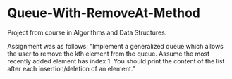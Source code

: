# Queue-With-RemoveAt-Method
Project from course in Algorithms and Data Structures.

Assignment was as follows: "Implement a generalized queue which allows the user to remove the kth element from the queue. Assume the most recently added element has index 1. You should print the content of the list after each insertion/deletion of an element."


